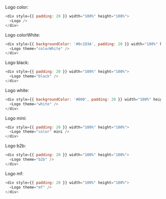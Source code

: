Logo color:
```js
<div style={{ padding: 20 }} width="100%" height="100%">
  <Logo />
</div>
```

Logo colorWhite:
```js
<div style={{ backgroundColor: '#0c193A', padding: 20 }} width="100%" height="100%">
  <Logo theme="colorWhite" />
</div>
```

Logo black:
```js
<div style={{ padding: 20 }} width="100%" height="100%">
  <Logo theme="black" />
</div>
```


Logo white:
```js
<div style={{ backgroundColor: '#000', padding: 20 }} width="100%" height="100%">
  <Logo theme="white" />
</div>
```

Logo mini:
```js
<div style={{ padding: 20 }} width="100%" height="100%">
  <Logo theme="color" mini />
</div>
```


Logo b2b:
```js
<div style={{ padding: 20 }} width="100%" height="100%">
  <Logo theme="b2b" />
</div>
```

Logo mf:
```js
<div style={{ padding: 20 }} width="100%" height="100%">
  <Logo theme="mf" />
</div>
```
